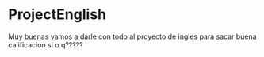 # ProjectEnglish
Muy buenas vamos a darle con todo al proyecto de ingles para sacar buena calificacion
si o q?????